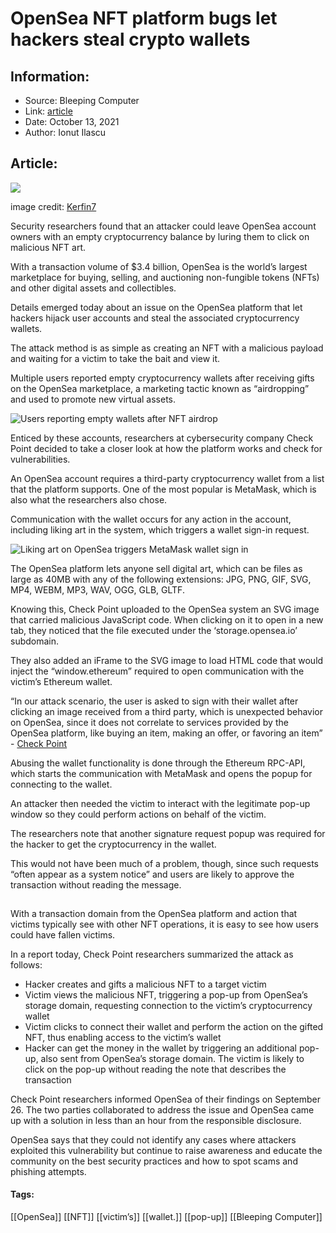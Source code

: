 # OpenSea NFT platform bugs let hackers steal crypto wallets
### 

## Information:
+ Source: Bleeping Computer
+ Link: [article](https://www.bleepingcomputer.com/news/security/opensea-nft-platform-bugs-let-hackers-steal-crypto-wallets/)
+ Date: October 13, 2021
+ Author: Ionut Ilascu


## Article:
![](https://www.bleepstatic.com/content/hl-images/2021/10/13/NFT.jpg)


image credit: [Kerfin7](https://www.freepik.com/vectors/background)


Security researchers found that an attacker could leave OpenSea account owners with an empty cryptocurrency balance by luring them to click on malicious NFT art.


With a transaction volume of $3.4 billion, OpenSea is the world’s largest marketplace for buying, selling, and auctioning non-fungible tokens (NFTs) and other digital assets and collectibles.


Details emerged today about an issue on the OpenSea platform that let hackers hijack user accounts and steal the associated cryptocurrency wallets.


The attack method is as simple as creating an NFT with a malicious payload and waiting for a victim to take the bait and view it.


Multiple users reported empty cryptocurrency wallets after receiving gifts on the OpenSea marketplace, a marketing tactic known as “airdropping” and used to promote new virtual assets.


![Users reporting empty wallets after NFT airdrop](https://www.bleepstatic.com/images/news/u/1100723/2021/NFT_airdrop-hack.jpg)


Enticed by these accounts, researchers at cybersecurity company Check Point decided to take a closer look at how the platform works and check for vulnerabilities.


An OpenSea account requires a third-party cryptocurrency wallet from a list that the platform supports. One of the most popular is MetaMask, which is also what the researchers also chose.


Communication with the wallet occurs for any action in the account, including liking art in the system, which triggers a wallet sign-in request.


![Liking art on OpenSea triggers MetaMask wallet sign in](https://www.bleepstatic.com/images/news/u/1100723/2021/OpenSeaMetamaskSignIn.jpg)


The OpenSea platform lets anyone sell digital art, which can be files as large as 40MB with any of the following extensions: JPG, PNG, GIF, SVG, MP4, WEBM, MP3, WAV, OGG, GLB, GLTF.


Knowing this, Check Point uploaded to the OpenSea system an SVG image that carried malicious JavaScript code. When clicking on it to open in a new tab, they noticed that the file executed under the ‘storage.opensea.io’ subdomain.


They also added an iFrame to the SVG image to load HTML code that would inject the “window.ethereum” required to open communication with the victim’s Ethereum wallet.



“In our attack scenario, the user is asked to sign with their wallet after clicking an image received from a third party, which is unexpected behavior on OpenSea, since it does not correlate to services provided by the OpenSea platform, like buying an item, making an offer, or favoring an item” - [Check Point](https://blog.checkpoint.com/2021/10/13/check-point-software-prevents-theft-of-crypto-wallets-on-opensea-the-worlds-largest-nft-marketplace/)



Abusing the wallet functionality is done through the Ethereum RPC-API, which starts the communication with MetaMask and opens the popup for connecting to the wallet.


An attacker then needed the victim to interact with the legitimate pop-up window so they could perform actions on behalf of the victim.


The researchers note that another signature request popup was required for the hacker to get the cryptocurrency in the wallet.


This would not have been much of a problem, though, since such requests “often appear as a system notice” and users are likely to approve the transaction without reading the message.


![OpenSea NFT triggers popup to connect with MetaMask](data:image/gif;base64,R0lGODlhAQABAAAAACH5BAEKAAEALAAAAAABAAEAAAICTAEAOw==)


With a transaction domain from the OpenSea platform and action that victims typically see with other NFT operations, it is easy to see how users could have fallen victims.


In a report today, Check Point researchers summarized the attack as follows:


* Hacker creates and gifts a malicious NFT to a target victim
* Victim views the malicious NFT, triggering a pop-up from OpenSea’s storage domain, requesting connection to the victim’s cryptocurrency wallet
* Victim clicks to connect their wallet and perform the action on the gifted NFT, thus enabling access to the victim’s wallet
* Hacker can get the money in the wallet by triggering an additional pop-up, also sent from OpenSea’s storage domain. The victim is likely to click on the pop-up without reading the note that describes the transaction


Check Point researchers informed OpenSea of their findings on September 26. The two parties collaborated to address the issue and OpenSea came up with a solution in less than an hour from the responsible disclosure.


OpenSea says that they could not identify any cases where attackers exploited this vulnerability but continue to raise awareness and educate the community on the best security practices and how to spot scams and phishing attempts.




#### Tags:
[[OpenSea]] [[NFT]] [[victim’s]] [[wallet.]] [[pop-up]] [[Bleeping Computer]]
